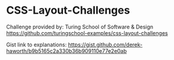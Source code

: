 # CSS-Layout-Challenges

Challenge provided by: Turing School of Software & Design
https://github.com/turingschool-examples/css-layout-challenges


Gist link to explanations: https://gist.github.com/derek-haworth/b9b5165c2a330b36b909110e77e2e0ab
